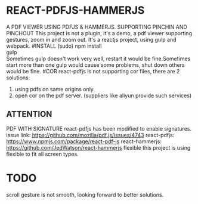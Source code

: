 # REACT-PDFJS-HAMMERJS
A PDF VIEWER USING PDFJS &amp; HAMMERJS. SUPPORTING PINCHIN AND PINCHOUT
This project is not a plugin, it's a demo, a pdf viewer supporting gestures, zoom in and zoom out.
It's a reactjs project, using gulp and webpack.
#INSTALL
(sudo) npm install  
gulp  
Sometimes gulp doesn't work very well, restart it would be fine.Sometimes start more than one gulp would cause some problems, shut down others would be fine.
#COR
react-pdfjs is not supporting cor files, there are 2 solutions:
1. using pdfs on same origins only.
2. open cor on the pdf server. (suppliers like aliyun provide such services)

## ATTENTION
PDF WITH SIGNATURE
react-pdfjs has been modified to enable signatures. issue link: https://github.com/mozilla/pdf.js/issues/4743
react-pdfjs: https://www.npmjs.com/package/react-pdf-js
react-hammerjs: https://github.com/JedWatson/react-hammerjs
flexible
this project is using flexible to fit all screen types.
# TODO
scroll gesture is not smooth, looking forward to better solutions.


